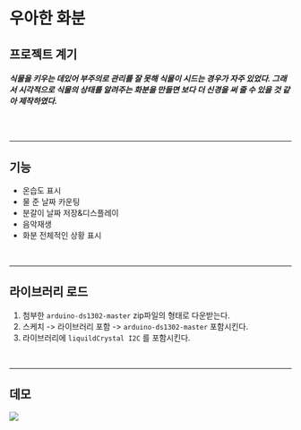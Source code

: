 # 우아한 화분


## 프로젝트 계기

<h5> 식물을 키우는 데있어 부주의로 관리를 잘 못해 식물이 시드는 경우가 자주 있었다. 그래서 시각적으로 식물의 상태를 알려주는 화분을 만들면 보다 더 신경을 써 줄 수 있을 것 같아 제작하였다.

<br><br>

---
## 기능

* 온습도 표시
* 물 준 날짜 카운팅
* 분갈이 날짜 저장&디스플레이
* 음악재생
* 화분 전체적인 상황 표시

<br>

---

## 라이브러리 로드
1. 첨부한 `arduino-ds1302-master` zip파일의 형태로 다운받는다.
2. 스케치 -> 라이브러리 포함 -> `arduino-ds1302-master` 포함시킨다.
3. 라이브러리에 `liquildCrystal I2C` 를 포함시킨다.

<br>

---
## 데모

![](demo.gif)